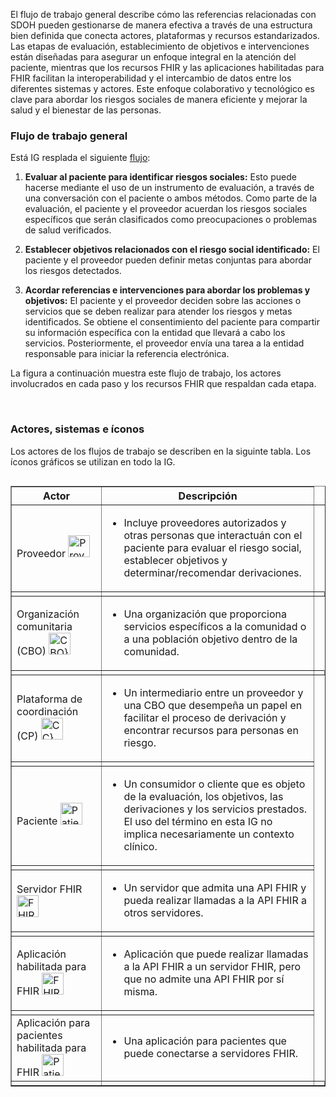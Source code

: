 El flujo de trabajo general describe cómo las referencias relacionadas con SDOH pueden gestionarse de manera efectiva a través de una estructura bien definida que conecta actores, plataformas y recursos estandarizados. Las etapas de evaluación, establecimiento de objetivos e intervenciones están diseñadas para asegurar un enfoque integral en la atención del paciente, mientras que los recursos FHIR y las aplicaciones habilitadas para FHIR facilitan la interoperabilidad y el intercambio de datos entre los diferentes sistemas y actores. Este enfoque colaborativo y tecnológico es clave para abordar los riesgos sociales de manera eficiente y mejorar la salud y el bienestar de las personas. 

### Flujo de trabajo general

Está IG resplada el siguiente [flujo](3-sdoh_clinical_care_scope.html):

1. **Evaluar al paciente para identificar riesgos sociales:** Esto puede hacerse mediante el uso de un instrumento de evaluación, a través de una conversación con el paciente o ambos métodos. Como parte de la evaluación, el paciente y el proveedor acuerdan los riesgos sociales específicos que serán clasificados como preocupaciones o problemas de salud verificados.

2. **Establecer objetivos relacionados con el riesgo social identificado:** El paciente y el proveedor pueden definir metas conjuntas para abordar los riesgos detectados.

3. **Acordar referencias e intervenciones para abordar los problemas y objetivos:** El paciente y el proveedor deciden sobre las acciones o servicios que se deben realizar para atender los riesgos y metas identificados. Se obtiene el consentimiento del paciente para compartir su información específica con la entidad que llevará a cabo los servicios. Posteriormente, el proveedor envía una tarea a la entidad responsable para iniciar la referencia electrónica.

La figura a continuación muestra este flujo de trabajo, los actores involucrados en cada paso y los recursos FHIR que respaldan cada etapa. 

<object data="GeneralWorkflow3.svg" type="image/svg+xml"></object>
<br/>

### Actores, sistemas e íconos

Los actores de los flujos de trabajo se describen en la siguinte tabla. Los íconos gráficos se utilizan en todo la IG.

<table align="left" border="1" cellpadding="1" cellspacing="1" style="width:100%;">
<thead>
<tr>
<th>Actor</th>
<th>Descripción</th>
</tr>
</thead>
<tr>
<td>Proveedor
<img src="Provider.png" height="35px" width="35px" class="figure-img img-responsive img-rounded center-block" alt="Proveedor}">
</td>
<td><ul><li>Incluye proveedores autorizados y otras personas que interactuán con el paciente para evaluar el riesgo social, establecer objetivos y determinar/recomendar derivaciones.</li></ul></td>
</tr>
<tr>
<td></td>
<td></td>
<td></td>
</tr>
<tr>
<td>Organización comunitaria (CBO)
<img src="CBO.png" height="35px" width="35px" class="figure-img img-responsive img-rounded center-block" alt="CBO}"></td>
<td><ul><li>Una organización que proporciona servicios específicos a la comunidad o a una población objetivo dentro de la comunidad.</li></ul></td>
</tr>
<tr>
<td></td>
<td></td>
<td></td>
</tr>
<tr>
<td>Plataforma de coordinación (CP)
<img src="CC.png" height="35px" width="35px" class="figure-img img-responsive img-rounded center-block" alt="CC}">
<td><ul><li>Un intermediario entre un proveedor y una CBO que desempeña un papel en facilitar el proceso de derivación y encontrar recursos para personas en riesgo.</li></ul></td>
</tr>
<tr>
<td></td>
<td></td>
</tr>
<tr>
<td>Paciente
<img src="Patient.png" height="35px" width="35px" class="figure-img img-responsive img-rounded center-block" alt="Patient}">
<td><ul><li>Un consumidor o cliente que es objeto de la evaluación, los objetivos, las derivaciones y los servicios prestados. El uso del término en esta IG no implica necesariamente un contexto clínico.</li></ul></td>
</tr>
<tr>
<td></td>
<td></td>
</tr>
<tr>
<td>Servidor FHIR
<img src="FHIRServer.png" height="35px" width="35px" class="figure-img img-responsive img-rounded center-block" alt="FHIRServer}">
<td><ul><li>Un servidor que admita una API FHIR y pueda realizar llamadas a la API FHIR a otros servidores.</li></ul></td>
</tr>
<tr>
<td></td>
<td></td>
</tr>
<tr>
<td>Aplicación habilitada para FHIR
<img src="FHIRApplication.png" height="35px" width="35px" class="figure-img img-responsive img-rounded center-block" alt="FHIRApplication}">
<td><ul><li>Aplicación que puede realizar llamadas a la API FHIR a un servidor FHIR, pero que no admite una API FHIR por sí misma.</li></ul></td>
</tr>
<tr>
<td></td>
<td></td>
</tr>
<tr>
<td>Aplicación para pacientes habilitada para FHIR
<img src="PatientApp.png" height="35px" width="35px" class="figure-img img-responsive img-rounded center-block" alt="PatientApp}">
<td><ul><li>Una aplicación para pacientes que puede conectarse a servidores FHIR.</li></ul></td>
</tr>
<tr>
<td></td>
<td></td>
<td></td>
</tr>
</tbody>
</table>

<br>